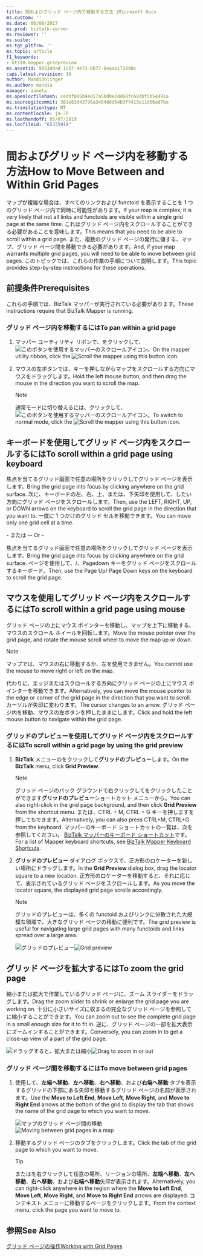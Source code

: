 ```yaml
---
title: 間およびグリッド ページ内で移動する方法 |Microsoft Docs
ms.custom: ''
ms.date: 06/08/2017
ms.prod: biztalk-server
ms.reviewer: ''
ms.suite: ''
ms.tgt_pltfrm: ''
ms.topic: article
f1_keywords:
- bts10.mapper.gridpreview
ms.assetid: 9553d9ad-1c57-4e73-bb77-0eaaa172090c
caps.latest.revision: 16
author: MandiOhlinger
ms.author: mandia
manager: anneta
ms.openlocfilehash: cedbf885b9e017a50d0e2dd68fc693bf5b54491a
ms.sourcegitcommit: 381e83d43796a345488d54b3f7413e11d56ad7be
ms.translationtype: MT
ms.contentlocale: ja-JP
ms.lasthandoff: 05/07/2019
ms.locfileid: "65335919"
---
```

# <a name="how-to-move-between-and-within-grid-pages"></a><span data-ttu-id="63ed3-102">間およびグリッド ページ内を移動する方法</span><span class="sxs-lookup"><span data-stu-id="63ed3-102">How to Move Between and Within Grid Pages</span></span>
<span data-ttu-id="63ed3-103">マップが複雑な場合は、すべてのリンクおよび functoid を表示することを 1 つのグリッド ページ内で同時に可能性があります。</span><span class="sxs-lookup"><span data-stu-id="63ed3-103">If your map is complex, it is very likely that not all links and functoids are visible within a single grid page at the same time.</span></span> <span data-ttu-id="63ed3-104">これはグリッド ページ内をスクロールすることができる必要があることを意味します。</span><span class="sxs-lookup"><span data-stu-id="63ed3-104">This means that you need to be able to scroll within a grid page.</span></span> <span data-ttu-id="63ed3-105">また、複数のグリッド ページの発行に値する、マップ、グリッド ページ間を移動できる必要があります。</span><span class="sxs-lookup"><span data-stu-id="63ed3-105">And, if your map warrants multiple grid pages, you will need to be able to move between grid pages.</span></span> <span data-ttu-id="63ed3-106">このトピックでは、これらの作業の手順について説明します。</span><span class="sxs-lookup"><span data-stu-id="63ed3-106">This topic provides step-by-step instructions for these operations.</span></span>  
  
## <a name="prerequisites"></a><span data-ttu-id="63ed3-107">前提条件</span><span class="sxs-lookup"><span data-stu-id="63ed3-107">Prerequisites</span></span>  
 <span data-ttu-id="63ed3-108">これらの手順では、BizTalk マッパーが実行されている必要があります。</span><span class="sxs-lookup"><span data-stu-id="63ed3-108">These instructions require that BizTalk Mapper is running.</span></span>  
  
### <a name="to-pan-within-a-grid-page"></a><span data-ttu-id="63ed3-109">グリッド ページ内を移動するには</span><span class="sxs-lookup"><span data-stu-id="63ed3-109">To pan within a grid page</span></span>  
  
1.  <span data-ttu-id="63ed3-110">マッパー ユーティリティ リボンで、をクリックして、![このボタンを使用するマッパーのスクロール](../core/media/mapper-pan-hand.gif "Mapper_Pan_Hand")アイコン。</span><span class="sxs-lookup"><span data-stu-id="63ed3-110">On the mapper utility ribbon, click the ![Scroll the mapper using this button](../core/media/mapper-pan-hand.gif "Mapper_Pan_Hand") icon.</span></span>  
  
2.  <span data-ttu-id="63ed3-111">マウスの左ボタンでは、キーを押しながらマップをスクロールする方向にマウスをドラッグします。</span><span class="sxs-lookup"><span data-stu-id="63ed3-111">Hold the left mouse button, and then drag the mouse in the direction you want to scroll the map.</span></span>  
  
    > [!NOTE]
    >  <span data-ttu-id="63ed3-112">通常モードに切り替えるには、クリックして、![このボタンを使用するマッパーのスクロール](../core/media/mapper-pan-hand.gif "Mapper_Pan_Hand")アイコン。</span><span class="sxs-lookup"><span data-stu-id="63ed3-112">To switch to normal mode, click the ![Scroll the mapper using this button](../core/media/mapper-pan-hand.gif "Mapper_Pan_Hand") icon.</span></span>  
  
## <a name="to-scroll-within-a-grid-page-using-keyboard"></a><span data-ttu-id="63ed3-113">キーボードを使用してグリッド ページ内をスクロールするには</span><span class="sxs-lookup"><span data-stu-id="63ed3-113">To scroll within a grid page using keyboard</span></span>  
 <span data-ttu-id="63ed3-114">焦点を当てるグリッド画面で任意の場所をクリックしてグリッド ページを表示します。</span><span class="sxs-lookup"><span data-stu-id="63ed3-114">Bring the grid page into focus by clicking anywhere on the grid surface.</span></span> <span data-ttu-id="63ed3-115">次に、キーボードの左、右、上、または、下矢印を使用して、したい方向にグリッド ページをスクロールします。</span><span class="sxs-lookup"><span data-stu-id="63ed3-115">Then, use the LEFT, RIGHT, UP, or DOWN arrows on the keyboard to scroll the grid page in the direction that you want to.</span></span> <span data-ttu-id="63ed3-116">一度に 1 つだけのグリッド セルを移動できます。</span><span class="sxs-lookup"><span data-stu-id="63ed3-116">You can move only one grid cell at a time.</span></span>  
  
 <span data-ttu-id="63ed3-117">\- または -</span><span class="sxs-lookup"><span data-stu-id="63ed3-117">\- Or -</span></span>  
  
 <span data-ttu-id="63ed3-118">焦点を当てるグリッド画面で任意の場所をクリックしてグリッド ページを表示します。</span><span class="sxs-lookup"><span data-stu-id="63ed3-118">Bring the grid page into focus by clicking anywhere on the grid surface.</span></span> <span data-ttu-id="63ed3-119">ページを使用して、/、Pagedown キーをグリッド ページをスクロールするキーボード。</span><span class="sxs-lookup"><span data-stu-id="63ed3-119">Then, use the Page Up/ Page Down keys on the keyboard to scroll the grid page.</span></span>  
  
## <a name="to-scroll-within-a-grid-page-using-mouse"></a><span data-ttu-id="63ed3-120">マウスを使用してグリッド ページ内をスクロールするには</span><span class="sxs-lookup"><span data-stu-id="63ed3-120">To scroll within a grid page using mouse</span></span>  
 <span data-ttu-id="63ed3-121">グリッド ページの上にマウス ポインターを移動し、マップを上下に移動する、マウスのスクロール ホイールを回転します。</span><span class="sxs-lookup"><span data-stu-id="63ed3-121">Move the mouse pointer over the grid page, and rotate the mouse scroll wheel to move the map up or down.</span></span>  
  
> [!NOTE]
>  <span data-ttu-id="63ed3-122">マップでは、マウスの右に移動するか、左を使用できません。</span><span class="sxs-lookup"><span data-stu-id="63ed3-122">You cannot use the mouse to move right or left on the map.</span></span>  
  
 <span data-ttu-id="63ed3-123">代わりに、エッジまたはスクロールする方向にグリッド ページの上にマウス ポインターを移動できます。</span><span class="sxs-lookup"><span data-stu-id="63ed3-123">Alternatively, you can move the mouse pointer to the edge or corner of the grid page in the direction that you want to scroll.</span></span> <span data-ttu-id="63ed3-124">カーソルが矢印に変わります。</span><span class="sxs-lookup"><span data-stu-id="63ed3-124">The cursor changes to an arrow.</span></span> <span data-ttu-id="63ed3-125">グリッド ページ内を移動、マウスの左ボタンを押したままにします。</span><span class="sxs-lookup"><span data-stu-id="63ed3-125">Click and hold the left mouse button to navigate within the grid page.</span></span>  
  
### <a name="to-scroll-within-a-grid-page-by-using-the-grid-preview"></a><span data-ttu-id="63ed3-126">グリッドのプレビューを使用してグリッド ページ内をスクロールするには</span><span class="sxs-lookup"><span data-stu-id="63ed3-126">To scroll within a grid page by using the grid preview</span></span>  
  
1.  <span data-ttu-id="63ed3-127">**BizTalk**  メニューのをクリックして**グリッドのプレビュー**します。</span><span class="sxs-lookup"><span data-stu-id="63ed3-127">On the **BizTalk** menu, click **Grid Preview**.</span></span>  
  
    > [!NOTE]
    >  <span data-ttu-id="63ed3-128">グリッド ページのバック グラウンドで右クリックしてをクリックしたことができます**グリッドのプレビュー**ショートカット メニューから。</span><span class="sxs-lookup"><span data-stu-id="63ed3-128">You can also right-click in the grid page background, and then click **Grid Preview** from the shortcut menu.</span></span> <span data-ttu-id="63ed3-129">または、CTRL + M, CTRL + G キーを押しますを押してもできます。</span><span class="sxs-lookup"><span data-stu-id="63ed3-129">Alternatively, you can also press CTRL+M, CTRL+G from the keyboard.</span></span> <span data-ttu-id="63ed3-130">マッパーのキーボード ショートカットの一覧は、次を参照してください。 [BizTalk マッパーのキーボード ショートカット](../core/biztalk-mapper-keyboard-shortcuts.md)です。</span><span class="sxs-lookup"><span data-stu-id="63ed3-130">For a list of Mapper keyboard shortcuts, see [BizTalk Mapper Keyboard Shortcuts](../core/biztalk-mapper-keyboard-shortcuts.md).</span></span>  
  
2.  <span data-ttu-id="63ed3-131">**グリッドのプレビュー**  ダイアログ ボックスで、正方形のロケーターを新しい場所にドラッグします。</span><span class="sxs-lookup"><span data-stu-id="63ed3-131">In the **Grid Preview** dialog box, drag the locator square to a new location.</span></span> <span data-ttu-id="63ed3-132">正方形のロケーターを移動すると、それに応じて、表示されているグリッド ページをスクロールします。</span><span class="sxs-lookup"><span data-stu-id="63ed3-132">As you move the locator square, the displayed grid page scrolls accordingly.</span></span>  
  
    > [!NOTE]
    >  <span data-ttu-id="63ed3-133">グリッドのプレビューは、多くの functoid およびリンクに分散された大規模な領域で、大きなグリッド ページの移動に便利です。</span><span class="sxs-lookup"><span data-stu-id="63ed3-133">The grid preview is useful for navigating large grid pages with many functoids and links spread over a large area.</span></span>  
  
     <span data-ttu-id="63ed3-134">![グリッドのプレビュー](../core/media/gridpreview.gif "GridPreview")</span><span class="sxs-lookup"><span data-stu-id="63ed3-134">![Grid preview](../core/media/gridpreview.gif "GridPreview")</span></span>  
  
## <a name="to-zoom-the-grid-page"></a><span data-ttu-id="63ed3-135">グリッド ページを拡大するには</span><span class="sxs-lookup"><span data-stu-id="63ed3-135">To zoom the grid page</span></span>  
 <span data-ttu-id="63ed3-136">縮小または拡大で作業しているグリッド ページに、ズーム スライダーをドラッグします。</span><span class="sxs-lookup"><span data-stu-id="63ed3-136">Drag the zoom slider to shrink or enlarge the grid page you are working on.</span></span> <span data-ttu-id="63ed3-137">十分に小さいサイズに収まるの完全なグリッド ページを参照してに縮小することができます。</span><span class="sxs-lookup"><span data-stu-id="63ed3-137">You can zoom out to see the complete grid page in a small enough size for it to fit in.</span></span> <span data-ttu-id="63ed3-138">逆に、グリッド ページの一部を拡大表示にズームインすることができます。</span><span class="sxs-lookup"><span data-stu-id="63ed3-138">Conversely, you can zoom in to get a close-up view of a part of the grid page.</span></span>  
  
 <span data-ttu-id="63ed3-139">![ドラッグすると、拡大または縮小](../core/media/zoom-gridpage.gif "Zoom_gridpage")</span><span class="sxs-lookup"><span data-stu-id="63ed3-139">![Drag to zoom in or out](../core/media/zoom-gridpage.gif "Zoom_gridpage")</span></span>  
  
### <a name="to-move-between-grid-pages"></a><span data-ttu-id="63ed3-140">グリッド ページ間を移動するには</span><span class="sxs-lookup"><span data-stu-id="63ed3-140">To move between grid pages</span></span>  
  
1.  <span data-ttu-id="63ed3-141">使用して、**左端へ移動**、**左へ移動**、**右へ移動**、および**右端へ移動** タブを表示するグリッドの下部にある矢印を移動するグリッド ページの名前が表示されます。</span><span class="sxs-lookup"><span data-stu-id="63ed3-141">Use the **Move to Left End**, **Move Left**, **Move Right**, and **Move to Right End** arrows at the bottom of the grid to display the tab that shows the name of the grid page to which you want to move.</span></span>  
  
     <span data-ttu-id="63ed3-142">![マップのグリッド ページ間の移動](../core/media/move-between-grid-pages.gif "Move_between_grid_pages")</span><span class="sxs-lookup"><span data-stu-id="63ed3-142">![Moving between grid pages in a map](../core/media/move-between-grid-pages.gif "Move_between_grid_pages")</span></span>  
  
2.  <span data-ttu-id="63ed3-143">移動するグリッド ページのタブをクリックします。</span><span class="sxs-lookup"><span data-stu-id="63ed3-143">Click the tab of the grid page to which you want to move.</span></span>  
  
    > [!TIP]
    >  <span data-ttu-id="63ed3-144">またはを右クリックして任意の場所、リージョンの場所、**左端へ移動**、**左へ移動**、**右へ移動**、および**右端へ移動**矢印が表示されます。</span><span class="sxs-lookup"><span data-stu-id="63ed3-144">Alternatively, you can right-click anywhere in the region where the **Move to Left End**, **Move Left**, **Move Right**, and **Move to Right End** arrows are displayed.</span></span> <span data-ttu-id="63ed3-145">コンテキスト メニューに移動するページをクリックします。</span><span class="sxs-lookup"><span data-stu-id="63ed3-145">From the context menu, click the page you want to move to.</span></span>  
  
## <a name="see-also"></a><span data-ttu-id="63ed3-146">参照</span><span class="sxs-lookup"><span data-stu-id="63ed3-146">See Also</span></span>  
 [<span data-ttu-id="63ed3-147">グリッド ページの操作</span><span class="sxs-lookup"><span data-stu-id="63ed3-147">Working with Grid Pages</span></span>](../core/working-with-grid-pages.md)